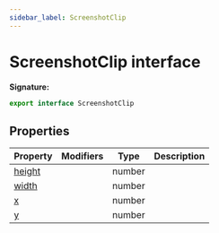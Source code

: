 ```yaml
---
sidebar_label: ScreenshotClip
---
```


# ScreenshotClip interface

**Signature:**

```typescript
export interface ScreenshotClip
```

## Properties

| Property                                       | Modifiers | Type   | Description |
| ---------------------------------------------- | --------- | ------ | ----------- |
| [height](./puppeteer.screenshotclip.height.md) |           | number |             |
| [width](./puppeteer.screenshotclip.width.md)   |           | number |             |
| [x](./puppeteer.screenshotclip.x.md)           |           | number |             |
| [y](./puppeteer.screenshotclip.y.md)           |           | number |             |
